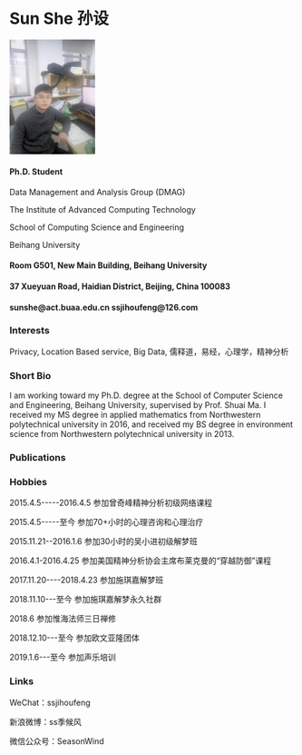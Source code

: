 <body><h1>Sun She 孙设</h1>
    <img src="/touxiang.jpg" width="30%">
<h4>Ph.D. Student</h4>
<p>Data Management and Analysis Group (DMAG)

</p>
<p>The Institute of Advanced Computing Technology

</p>
<p>School of Computing Science and Engineering

</p>
<p>Beihang University 


</p>
<h4>Room G501, New Main Building, Beihang University</h4>
<h4>37 Xueyuan Road, Haidian District, Beijing, China 100083</h4>
<h4>sunshe@act.buaa.edu.cn ssjihoufeng@126.com</h4>
<h3>Interests</h3>
<p>Privacy, Location Based service, Big Data, 儒释道，易经，心理学，精神分析

</p>
<h3>Short Bio</h3>
<p>I am working toward my Ph.D. degree at the School of Computer Science and Engineering, Beihang University, supervised by Prof. Shuai Ma. I received my MS degree in applied mathematics from Northwestern polytechnical university in 2016, and received my BS degree in environment science from Northwestern polytechnical university in 2013.

</p>
<h3>Publications</h3>
<h3>Hobbies</h3>
<p>2015.4.5-----2016.4.5   参加曾奇峰精神分析初级网络课程

</p>
<p>2015.4.5-----至今       参加70+小时的心理咨询和心理治疗

</p>
<p>2015.11.21--2016.1.6    参加30小时的吴小进初级解梦班

</p>
<p>2016.4.1-2016.4.25      参加美国精神分析协会主席布莱克曼的“穿越防御”课程

</p>
<p>2017.11.20----2018.4.23 参加施琪嘉解梦班

</p>
<p>2018.11.10---至今       参加施琪嘉解梦永久社群

</p>
<p>2018.6                 参加惟海法师三日禅修

</p>
<p>2018.12.10---至今       参加欧文亚隆团体

</p>
<p>2019.1.6---至今         参加声乐培训

</p>
<h3>Links</h3>
<p>WeChat：ssjihoufeng

</p>
<p>新浪微博：ss季候风

</p>
<p>微信公众号：SeasonWind
